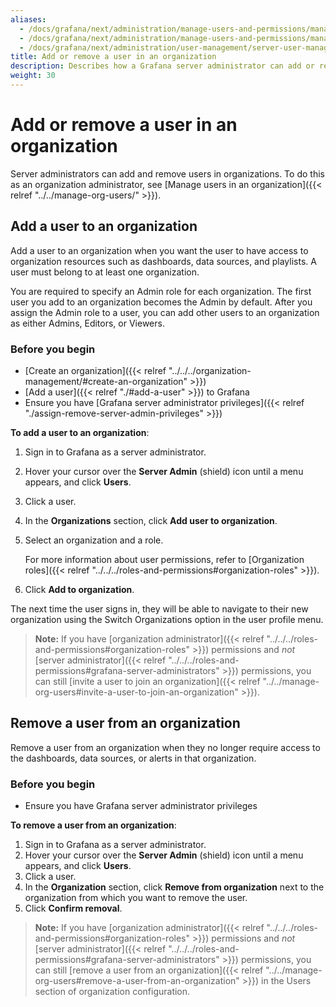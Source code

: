 ```yaml
---
aliases:
  - /docs/grafana/next/administration/manage-users-and-permissions/manage-server-users/add-remove-user-to-org/
  - /docs/grafana/next/administration/manage-users-and-permissions/manage-server-users/add-user-to-org/
  - /docs/grafana/next/administration/user-management/server-user-management/add-remove-user-to-org/
title: Add or remove a user in an organization
description: Describes how a Grafana server administrator can add or remove users in an organization
weight: 30
---
```


# Add or remove a user in an organization

Server administrators can add and remove users in organizations. To do this as an organization administrator, see [Manage users in an organization]({{< relref "../../manage-org-users/" >}}).

## Add a user to an organization

Add a user to an organization when you want the user to have access to organization resources such as dashboards, data sources, and playlists. A user must belong to at least one organization.

You are required to specify an Admin role for each organization. The first user you add to an organization becomes the Admin by default. After you assign the Admin role to a user, you can add other users to an organization as either Admins, Editors, or Viewers.

### Before you begin

- [Create an organization]({{< relref "../../../organization-management/#create-an-organization" >}})
- [Add a user]({{< relref "./#add-a-user" >}}) to Grafana
- Ensure you have [Grafana server administrator privileges]({{< relref "./assign-remove-server-admin-privileges" >}})

**To add a user to an organization**:

1. Sign in to Grafana as a server administrator.
1. Hover your cursor over the **Server Admin** (shield) icon until a menu appears, and click **Users**.
1. Click a user.
1. In the **Organizations** section, click **Add user to organization**.
1. Select an organization and a role.

   For more information about user permissions, refer to [Organization roles]({{< relref "../../../roles-and-permissions#organization-roles" >}}).

1. Click **Add to organization**.

The next time the user signs in, they will be able to navigate to their new organization using the Switch Organizations option in the user profile menu.

> **Note:** If you have [organization administrator]({{< relref "../../../roles-and-permissions#organization-roles" >}}) permissions and _not_ [server administrator]({{< relref "../../../roles-and-permissions#grafana-server-administrators" >}}) permissions, you can still [invite a user to join an organization]({{< relref "../../manage-org-users#invite-a-user-to-join-an-organization" >}}).

## Remove a user from an organization

Remove a user from an organization when they no longer require access to the dashboards, data sources, or alerts in that organization.

### Before you begin

- Ensure you have Grafana server administrator privileges

**To remove a user from an organization**:

1. Sign in to Grafana as a server administrator.
1. Hover your cursor over the **Server Admin** (shield) icon until a menu appears, and click **Users**.
1. Click a user.
1. In the **Organization** section, click **Remove from organization** next to the organization from which you want to remove the user.
1. Click **Confirm removal**.

> **Note:** If you have [organization administrator]({{< relref "../../../roles-and-permissions#organization-roles" >}}) permissions and _not_ [server administrator]({{< relref "../../../roles-and-permissions#grafana-server-administrators" >}}) permissions, you can still [remove a user from an organization]({{< relref "../../manage-org-users#remove-a-user-from-an-organization" >}}) in the Users section of organization configuration.
